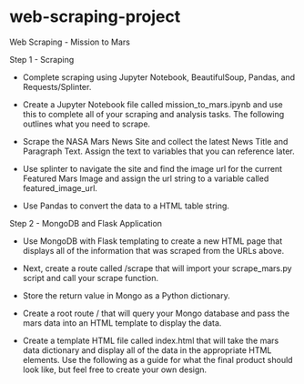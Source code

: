 # web-scraping-project
Web Scraping - Mission to Mars

Step 1 - Scraping
* Complete scraping using Jupyter Notebook, BeautifulSoup, Pandas, and Requests/Splinter.

* Create a Jupyter Notebook file called mission_to_mars.ipynb and use this to complete all of your scraping and analysis tasks. The following outlines what you need to scrape.

* Scrape the NASA Mars News Site and collect the latest News Title and Paragraph Text. Assign the text to variables that you can reference later.

* Use splinter to navigate the site and find the image url for the current Featured Mars Image and assign the url string to a variable called featured_image_url.

* Use Pandas to convert the data to a HTML table string.

Step 2 - MongoDB and Flask Application
* Use MongoDB with Flask templating to create a new HTML page that displays all of the information that was scraped from the URLs above.

* Next, create a route called /scrape that will import your scrape_mars.py script and call your scrape function.

* Store the return value in Mongo as a Python dictionary.

* Create a root route / that will query your Mongo database and pass the mars data into an HTML template to display the data.

* Create a template HTML file called index.html that will take the mars data dictionary and display all of the data in the appropriate HTML elements. Use the following as a guide for what the final product should look like, but feel free to create your own design.


